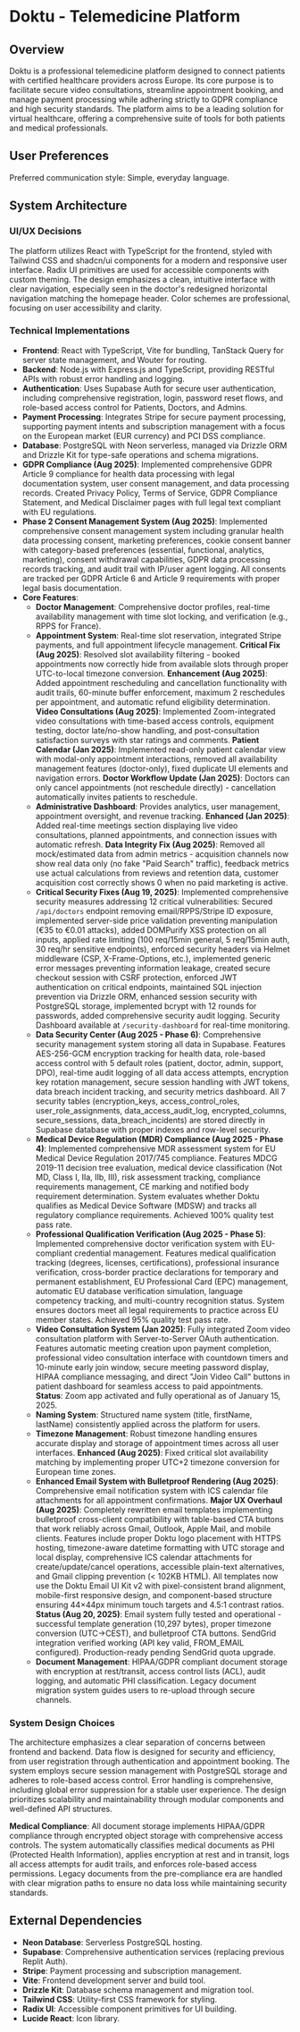 # Doktu - Telemedicine Platform

## Overview
Doktu is a professional telemedicine platform designed to connect patients with certified healthcare providers across Europe. Its core purpose is to facilitate secure video consultations, streamline appointment booking, and manage payment processing while adhering strictly to GDPR compliance and high security standards. The platform aims to be a leading solution for virtual healthcare, offering a comprehensive suite of tools for both patients and medical professionals.

## User Preferences
Preferred communication style: Simple, everyday language.

## System Architecture

### UI/UX Decisions
The platform utilizes React with TypeScript for the frontend, styled with Tailwind CSS and shadcn/ui components for a modern and responsive user interface. Radix UI primitives are used for accessible components with custom theming. The design emphasizes a clean, intuitive interface with clear navigation, especially seen in the doctor's redesigned horizontal navigation matching the homepage header. Color schemes are professional, focusing on user accessibility and clarity.

### Technical Implementations
- **Frontend**: React with TypeScript, Vite for bundling, TanStack Query for server state management, and Wouter for routing.
- **Backend**: Node.js with Express.js and TypeScript, providing RESTful APIs with robust error handling and logging.
- **Authentication**: Uses Supabase Auth for secure user authentication, including comprehensive registration, login, password reset flows, and role-based access control for Patients, Doctors, and Admins.
- **Payment Processing**: Integrates Stripe for secure payment processing, supporting payment intents and subscription management with a focus on the European market (EUR currency) and PCI DSS compliance.
- **Database**: PostgreSQL with Neon serverless, managed via Drizzle ORM and Drizzle Kit for type-safe operations and schema migrations.
- **GDPR Compliance (Aug 2025)**: Implemented comprehensive GDPR Article 9 compliance for health data processing with legal documentation system, user consent management, and data processing records. Created Privacy Policy, Terms of Service, GDPR Compliance Statement, and Medical Disclaimer pages with full legal text compliant with EU regulations.
- **Phase 2 Consent Management System (Aug 2025)**: Implemented comprehensive consent management system including granular health data processing consent, marketing preferences, cookie consent banner with category-based preferences (essential, functional, analytics, marketing), consent withdrawal capabilities, GDPR data processing records tracking, and audit trail with IP/user agent logging. All consents are tracked per GDPR Article 6 and Article 9 requirements with proper legal basis documentation.
- **Core Features**:
    - **Doctor Management**: Comprehensive doctor profiles, real-time availability management with time slot locking, and verification (e.g., RPPS for France).
    - **Appointment System**: Real-time slot reservation, integrated Stripe payments, and full appointment lifecycle management. **Critical Fix (Aug 2025)**: Resolved slot availability filtering - booked appointments now correctly hide from available slots through proper UTC-to-local timezone conversion. **Enhancement (Aug 2025)**: Added appointment rescheduling and cancellation functionality with audit trails, 60-minute buffer enforcement, maximum 2 reschedules per appointment, and automatic refund eligibility determination. **Video Consultations (Aug 2025)**: Implemented Zoom-integrated video consultations with time-based access controls, equipment testing, doctor late/no-show handling, and post-consultation satisfaction surveys with star ratings and comments. **Patient Calendar (Jan 2025)**: Implemented read-only patient calendar view with modal-only appointment interactions, removed all availability management features (doctor-only), fixed duplicate UI elements and navigation errors. **Doctor Workflow Update (Jan 2025)**: Doctors can only cancel appointments (not reschedule directly) - cancellation automatically invites patients to reschedule.
    - **Administrative Dashboard**: Provides analytics, user management, appointment oversight, and revenue tracking. **Enhanced (Jan 2025)**: Added real-time meetings section displaying live video consultations, planned appointments, and connection issues with automatic refresh. **Data Integrity Fix (Aug 2025)**: Removed all mock/estimated data from admin metrics - acquisition channels now show real data only (no fake "Paid Search" traffic), feedback metrics use actual calculations from reviews and retention data, customer acquisition cost correctly shows 0 when no paid marketing is active.
    - **Critical Security Fixes (Aug 19, 2025)**: Implemented comprehensive security measures addressing 12 critical vulnerabilities: Secured `/api/doctors` endpoint removing email/RPPS/Stripe ID exposure, implemented server-side price validation preventing manipulation (€35 to €0.01 attacks), added DOMPurify XSS protection on all inputs, applied rate limiting (100 req/15min general, 5 req/15min auth, 30 req/hr sensitive endpoints), enforced security headers via Helmet middleware (CSP, X-Frame-Options, etc.), implemented generic error messages preventing information leakage, created secure checkout session with CSRF protection, enforced JWT authentication on critical endpoints, maintained SQL injection prevention via Drizzle ORM, enhanced session security with PostgreSQL storage, implemented bcrypt with 12 rounds for passwords, added comprehensive security audit logging. Security Dashboard available at `/security-dashboard` for real-time monitoring.
    - **Data Security Center (Aug 2025 - Phase 6)**: Comprehensive security management system storing all data in Supabase. Features AES-256-GCM encryption tracking for health data, role-based access control with 5 default roles (patient, doctor, admin, support, DPO), real-time audit logging of all data access attempts, encryption key rotation management, secure session handling with JWT tokens, data breach incident tracking, and security metrics dashboard. All 7 security tables (encryption_keys, access_control_roles, user_role_assignments, data_access_audit_log, encrypted_columns, secure_sessions, data_breach_incidents) are stored directly in Supabase database with proper indexes and row-level security.
    - **Medical Device Regulation (MDR) Compliance (Aug 2025 - Phase 4)**: Implemented comprehensive MDR assessment system for EU Medical Device Regulation 2017/745 compliance. Features MDCG 2019-11 decision tree evaluation, medical device classification (Not MD, Class I, IIa, IIb, III), risk assessment tracking, compliance requirements management, CE marking and notified body requirement determination. System evaluates whether Doktu qualifies as Medical Device Software (MDSW) and tracks all regulatory compliance requirements. Achieved 100% quality test pass rate.
    - **Professional Qualification Verification (Aug 2025 - Phase 5)**: Implemented comprehensive doctor verification system with EU-compliant credential management. Features medical qualification tracking (degrees, licenses, certifications), professional insurance verification, cross-border practice declarations for temporary and permanent establishment, EU Professional Card (EPC) management, automatic EU database verification simulation, language competency tracking, and multi-country recognition status. System ensures doctors meet all legal requirements to practice across EU member states. Achieved 95% quality test pass rate.
    - **Video Consultation System (Jan 2025)**: Fully integrated Zoom video consultation platform with Server-to-Server OAuth authentication. Features automatic meeting creation upon payment completion, professional video consultation interface with countdown timers and 10-minute early join window, secure meeting password display, HIPAA compliance messaging, and direct "Join Video Call" buttons in patient dashboard for seamless access to paid appointments. **Status**: Zoom app activated and fully operational as of January 15, 2025.
    - **Naming System**: Structured name system (title, firstName, lastName) consistently applied across the platform for users.
    - **Timezone Management**: Robust timezone handling ensures accurate display and storage of appointment times across all user interfaces. **Enhanced (Aug 2025)**: Fixed critical slot availability matching by implementing proper UTC+2 timezone conversion for European time zones.
    - **Enhanced Email System with Bulletproof Rendering (Aug 2025)**: Comprehensive email notification system with ICS calendar file attachments for all appointment confirmations. **Major UX Overhaul (Aug 2025)**: Completely rewritten email templates implementing bulletproof cross-client compatibility with table-based CTA buttons that work reliably across Gmail, Outlook, Apple Mail, and mobile clients. Features include proper Doktu logo placement with HTTPS hosting, timezone-aware datetime formatting with UTC storage and local display, comprehensive ICS calendar attachments for create/update/cancel operations, accessible plain-text alternatives, and Gmail clipping prevention (< 102KB HTML). All templates now use the Doktu Email UI Kit v2 with pixel-consistent brand alignment, mobile-first responsive design, and component-based structure ensuring 44×44px minimum touch targets and 4.5:1 contrast ratios. **Status (Aug 20, 2025)**: Email system fully tested and operational - successful template generation (10,297 bytes), proper timezone conversion (UTC→CEST), and bulletproof CTA buttons. SendGrid integration verified working (API key valid, FROM_EMAIL configured). Production-ready pending SendGrid quota upgrade.
    - **Document Management**: HIPAA/GDPR compliant document storage with encryption at rest/transit, access control lists (ACL), audit logging, and automatic PHI classification. Legacy document migration system guides users to re-upload through secure channels.

### System Design Choices
The architecture emphasizes a clear separation of concerns between frontend and backend. Data flow is designed for security and efficiency, from user registration through authentication and appointment booking. The system employs secure session management with PostgreSQL storage and adheres to role-based access control. Error handling is comprehensive, including global error suppression for a stable user experience. The design prioritizes scalability and maintainability through modular components and well-defined API structures.

**Medical Compliance**: All document storage implements HIPAA/GDPR compliance through encrypted object storage with comprehensive access controls. The system automatically classifies medical documents as PHI (Protected Health Information), applies encryption at rest and in transit, logs all access attempts for audit trails, and enforces role-based access permissions. Legacy documents from the pre-compliance era are handled with clear migration paths to ensure no data loss while maintaining security standards.

## External Dependencies

- **Neon Database**: Serverless PostgreSQL hosting.
- **Supabase**: Comprehensive authentication services (replacing previous Replit Auth).
- **Stripe**: Payment processing and subscription management.
- **Vite**: Frontend development server and build tool.
- **Drizzle Kit**: Database schema management and migration tool.
- **Tailwind CSS**: Utility-first CSS framework for styling.
- **Radix UI**: Accessible component primitives for UI building.
- **Lucide React**: Icon library.
```